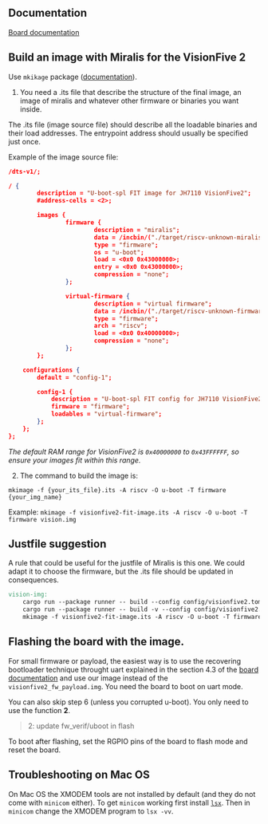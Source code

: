 
## Documentation

[Board documentation](https://doc-en.rvspace.org/VisionFive2/PDF/VisionFive2_QSG.pdf)

## Build an image with Miralis for the VisionFive 2

Use `mkikage` package ([documentation](https://linux.die.net/man/1/mkimage)).

1. You need a .its file that describe the structure of the final image, an image of miralis and whatever other firmware or binaries you want inside. 

The .its file (image source file) should describe all the loadable binaries and their load addresses. The entrypoint address should usually be specified just once.

Example of the image source file:
``` json
/dts-v1/;

/ {
        description = "U-boot-spl FIT image for JH7110 VisionFive2";
        #address-cells = <2>;

        images {
                firmware {
                        description = "miralis";
                        data = /incbin/("./target/riscv-unknown-miralis/debug/miralis.img");
                        type = "firmware";
                        os = "u-boot";
                        load = <0x0 0x43000000>;
                        entry = <0x0 0x43000000>;
                        compression = "none";
                };

                virtual-firmware {
                        description = "virtual firmware";
                        data = /incbin/("./target/riscv-unknown-firmware/debug/csr_write.img");
                        type = "firmware";
                        arch = "riscv";
                        load = <0x0 0x40000000>;
                        compression = "none";
                }; 
        };

    configurations {
        default = "config-1";

        config-1 {
            description = "U-boot-spl FIT config for JH7110 VisionFive2";
            firmware = "firmware";
            loadables = "virtual-firmware";
        };
    };
};
```

*The default RAM range for VisionFive2 is `0x40000000` to `0x43FFFFFF`, so ensure your images fit within this range.*

2. The command to build the image is: 

`mkimage -f {your_its_file}.its -A riscv -O u-boot -T firmware {your_img_name}`

Example: `mkimage -f visionfive2-fit-image.its -A riscv -O u-boot -T firmware vision.img`

## Justfile suggestion

A rule that could be useful for the justfile of Miralis is this one.
We could adapt it to choose the firmware, but the .its file should be updated in consequences.


``` makefile
vision-img:
	cargo run --package runner -- build --config config/visionfive2.toml
	cargo run --package runner -- build -v --config config/visionfive2.toml --firmware csr_write
	mkimage -f visionfive2-fit-image.its -A riscv -O u-boot -T firmware vision.img
```


## Flashing the board with the image.

For small firmware or payload, the easiest way is to use the recovering bootloader technique throught uart explained in the section 4.3 of the [board documentation]((https://doc-en.rvspace.org/VisionFive2/PDF/VisionFive2_QSG.pdf)) and use our image instead of the `visionfive2_fw_payload.img`. You need the board to boot on uart mode.

You can also skip step 6 (unless you corrupted u-boot). You only need to use the function **2**.
> 2: update fw_verif/uboot in flash

To boot after flashing, set the RGPIO pins of the board to flash mode and reset the board.

## Troubleshooting on Mac OS

On Mac OS the XMODEM tools are not installed by default (and they do not come with `minicom` either). To get `minicom` working first install [`lsx`](https://formulae.brew.sh/formula/lrzsz#default).
Then in `minicom` change the XMODEM program to `lsx -vv`.
